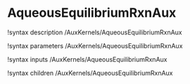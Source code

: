 <!-- MOOSE Documentation Stub: Remove this when content is added. -->

# AqueousEquilibriumRxnAux
!syntax description /AuxKernels/AqueousEquilibriumRxnAux

!syntax parameters /AuxKernels/AqueousEquilibriumRxnAux

!syntax inputs /AuxKernels/AqueousEquilibriumRxnAux

!syntax children /AuxKernels/AqueousEquilibriumRxnAux
